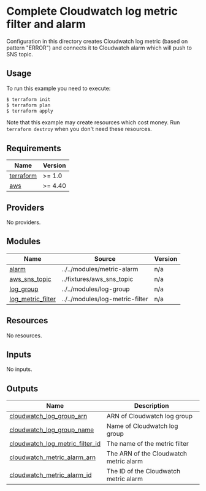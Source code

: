 # Complete Cloudwatch log metric filter and alarm

Configuration in this directory creates Cloudwatch log metric (based on pattern "ERROR") and connects it to Cloudwatch alarm which will push to SNS topic.

## Usage

To run this example you need to execute:

```bash
$ terraform init
$ terraform plan
$ terraform apply
```

Note that this example may create resources which cost money. Run `terraform destroy` when you don't need these resources.

<!-- BEGINNING OF PRE-COMMIT-TERRAFORM DOCS HOOK -->
## Requirements

| Name | Version |
|------|---------|
| <a name="requirement_terraform"></a> [terraform](#requirement\_terraform) | >= 1.0 |
| <a name="requirement_aws"></a> [aws](#requirement\_aws) | >= 4.40 |

## Providers

No providers.

## Modules

| Name | Source | Version |
|------|--------|---------|
| <a name="module_alarm"></a> [alarm](#module\_alarm) | ../../modules/metric-alarm | n/a |
| <a name="module_aws_sns_topic"></a> [aws\_sns\_topic](#module\_aws\_sns\_topic) | ../fixtures/aws_sns_topic | n/a |
| <a name="module_log_group"></a> [log\_group](#module\_log\_group) | ../../modules/log-group | n/a |
| <a name="module_log_metric_filter"></a> [log\_metric\_filter](#module\_log\_metric\_filter) | ../../modules/log-metric-filter | n/a |

## Resources

No resources.

## Inputs

No inputs.

## Outputs

| Name | Description |
|------|-------------|
| <a name="output_cloudwatch_log_group_arn"></a> [cloudwatch\_log\_group\_arn](#output\_cloudwatch\_log\_group\_arn) | ARN of Cloudwatch log group |
| <a name="output_cloudwatch_log_group_name"></a> [cloudwatch\_log\_group\_name](#output\_cloudwatch\_log\_group\_name) | Name of Cloudwatch log group |
| <a name="output_cloudwatch_log_metric_filter_id"></a> [cloudwatch\_log\_metric\_filter\_id](#output\_cloudwatch\_log\_metric\_filter\_id) | The name of the metric filter |
| <a name="output_cloudwatch_metric_alarm_arn"></a> [cloudwatch\_metric\_alarm\_arn](#output\_cloudwatch\_metric\_alarm\_arn) | The ARN of the Cloudwatch metric alarm |
| <a name="output_cloudwatch_metric_alarm_id"></a> [cloudwatch\_metric\_alarm\_id](#output\_cloudwatch\_metric\_alarm\_id) | The ID of the Cloudwatch metric alarm |
<!-- END OF PRE-COMMIT-TERRAFORM DOCS HOOK -->
